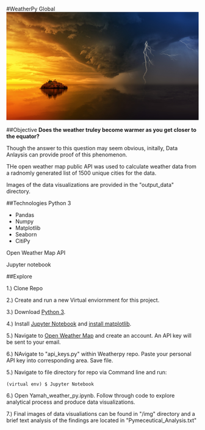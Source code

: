 #WeatherPy Global 
![clouds.jpg](img/clouds.jpg)

##Objective 
<b>Does the weather truley become warmer as you get closer to the equator?</b>

Though the answer to this question may seem obvious, initally, Data Anlaysis can provide proof of this phenomenon.  

THe open weather map public API was used to calculate weather data from a radnomly generated list of 1500 unique cities for the data. 

Images of the data visualizations are provided in the "output_data" directory. 

##Technologies 
Python 3

* Pandas 
* Numpy 
* Matplotlib  
* Seaborn
* CitiPy

Open Weather Map API

Jupyter notebook 

##Explore 

1.) Clone Repo 

2.) Create and run a new Virtual enviornment for this project.

3.) Download [Python 3](https://www.python.org/downloads/).

4.) Install [Jupyter Notebook](https://jupyter.readthedocs.io/en/latest/install.html) and [install matplotlib](https://matplotlib.org/users/installing.html). 

5.) Navigate to [Open Weather Map](https://openweathermap.org/api) and create an account. An API key will be sent to your email.

6.) NAvigate to "api_keys.py" within Weatherpy repo. Paste your personal API key into corresponding area. Save file. 

5.) Navigate to file directory for repo via Command line and run: 
		
	(virtual env) $	Jupyter Notebook 

6.) Open Yamah_weather_py.ipynb. Follow through code to explore analytical process and produce data visualizations. 
	
7.) Final images of data visualiations can be found in "/img" directory and a brief text analysis of the findings are located in "Pymeceutical_Analysis.txt"